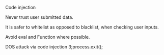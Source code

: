 Code injection

Never trust user submitted data.

It is safer to whitelist as opposed to blacklist, when checking user inputs.

Avoid eval and Function where possible.

DOS attack via code injection 3;process.exit();
